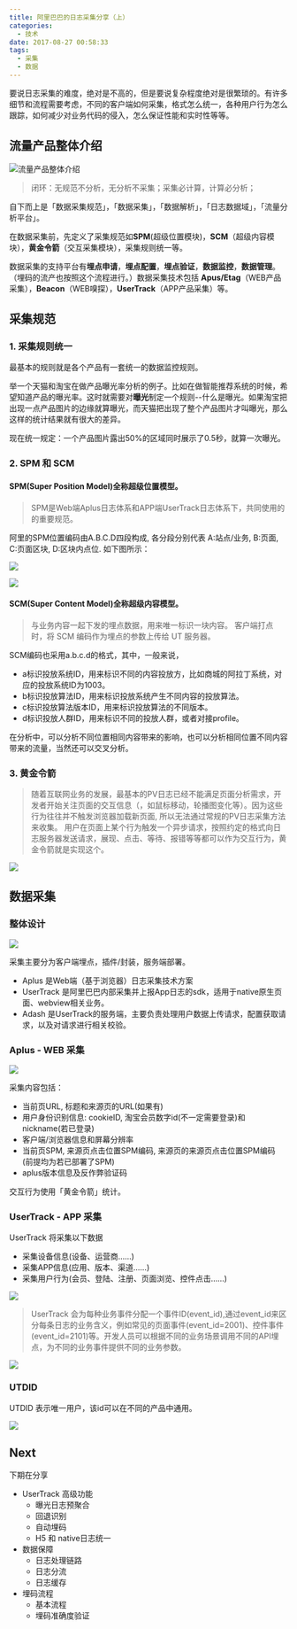 ```yaml
---
title: 阿里巴巴的日志采集分享（上）
categories:
  - 技术
date: 2017-08-27 00:58:33
tags:
  - 采集
  - 数据
---
```


要说日志采集的难度，绝对是不高的，但是要说复杂程度绝对是很繁琐的。有许多细节和流程需要考虑，不同的客户端如何采集，格式怎么统一，各种用户行为怎么跟踪，如何减少对业务代码的侵入，怎么保证性能和实时性等等。

## 流量产品整体介绍

![流量产品整体介绍](https://ws3.sinaimg.cn/large/006tNc79gy1fixfcx5rlpj31120kue81.jpg)

> 闭环：无规范不分析，无分析不采集；采集必计算，计算必分析；

自下而上是「数据采集规范」，「数据采集」，「数据解析」，「日志数据域」，「流量分析平台」。

在数据采集前，先定义了采集规范如**SPM**(超级位置模块)，**SCM**（超级内容模块），**黄金令箭**（交互采集模块），采集规则统一等。

数据采集的支持平台有**埋点申请**，**埋点配置**，**埋点验证**，**数据监控**，**数据管理**。（埋码的流产也按照这个流程进行。）数据采集技术包括 **Apus/Etag**（WEB产品采集），**Beacon**（WEB嗅探），**UserTrack**（APP产品采集）等。

## 采集规范

### 1. 采集规则统一

最基本的规则就是各个产品有一套统一的数据监控规则。

举一个天猫和淘宝在做产品曝光率分析的例子。比如在做智能推荐系统的时候，希望知道产品的曝光率。这时就需要对**曝光**制定一个规则--什么是曝光。如果淘宝把出现一点产品图片的边缘就算曝光，而天猫把出现了整个产品图片才叫曝光，那么这样的统计结果就有很大的差异。

现在统一规定：一个产品图片露出50%的区域同时展示了0.5秒，就算一次曝光。

### 2. SPM 和 SCM

#### SPM(Super Position Model)全称超级位置模型。

> SPM是Web端Aplus日志体系和APP端UserTrack日志体系下，共同使用的的重要规范。

阿里的SPM位置编码由A.B.C.D四段构成, 各分段分别代表 A:站点/业务, B:页面, C:页面区块, D:区块内点位. 如下图所示：

![](https://ws4.sinaimg.cn/large/006tNc79gy1fixk59b6q3j31fo0qi76o.jpg)

![](https://ws1.sinaimg.cn/large/006tNc79gy1fixkcfexagj31aa0ns77e.jpg)

#### SCM(Super Content Model)全称超级内容模型。

> 与业务内容一起下发的埋点数据，用来唯一标识一块内容。 客户端打点时，将 SCM 编码作为埋点的参数上传给 UT 服务器。

SCM编码也采用a.b.c.d的格式，其中，一般来说，

* a标识投放系统ID，用来标识不同的内容投放方，比如商城的阿拉丁系统，对应的投放系统ID为1003。
* b标识投放算法ID，用来标识投放系统产生不同内容的投放算法。
* c标识投放算法版本ID，用来标识投放算法的不同版本。
* d标识投放人群ID，用来标识不同的投放人群，或者对接profile。

在分析中，可以分析不同位置相同内容带来的影响，也可以分析相同位置不同内容带来的流量，当然还可以交叉分析。

### 3. 黄金令箭

> 随着互联网业务的发展，最基本的PV日志已经不能满足页面分析需求，开发者开始关注页面的交互信息（，如鼠标移动，轮播图变化等）。因为这些行为往往并不触发浏览器加载新页面, 所以无法通过常规的PV日志采集方法来收集。
> 用户在页面上某个行为触发一个异步请求，按照约定的格式向日志服务器发送请求，展现、点击、等待、报错等等都可以作为交互行为，黄金令箭就是实现这个。

![](https://ws3.sinaimg.cn/large/006tNc79gy1fixkggxrv0j31es0q641p.jpg)

## 数据采集

### 整体设计

![](https://ws3.sinaimg.cn/large/006tNc79gy1fixlkswq4mj31120kuaff.jpg)

采集主要分为客户端埋点，插件/封装，服务端部署。

* Aplus 是Web端（基于浏览器）日志采集技术方案
* UserTrack 是阿里巴巴内部采集并上报App日志的sdk，适用于native原生页面、webview相关业务。
* Adash 是UserTrack的服务端，主要负责处理用户数据上传请求，配置获取请求，以及对请求进行相关校验。

### Aplus - WEB 采集

![](https://ws3.sinaimg.cn/large/006tNc79gy1fixl70hh9fj31gi0ran30.jpg)

采集内容包括：

* 当前页URL, 标题和来源页的URL(如果有)
* 用户身份识别信息: cookieID, 淘宝会员数字id(不一定需要登录)和nickname(若已登录)
* 客户端/浏览器信息和屏幕分辨率
* 当前页SPM, 来源页点击位置SPM编码, 来源页的来源页点击位置SPM编码 (前提均为若已部署了SPM) 
* aplus版本信息及反作弊验证码

交互行为使用「黄金令箭」统计。

### UserTrack - APP 采集

UserTrack 将采集以下数据

* 采集设备信息(设备、运营商......)
* 采集APP信息(应用、版本、渠道......)
* 采集用户行为(会员、登陆、注册、页面浏览、控件点击......)

![](https://ws3.sinaimg.cn/large/006tNc79gy1fixlgm3wr5j30xs0rg779.jpg)

> UserTrack 会为每种业务事件分配一个事件ID(event_id),通过event_id来区分每条日志的业务含义，例如常见的页面事件(event_id=2001)、控件事件(event_id=2101)等。开发人员可以根据不同的业务场景调用不同的API埋点，为不同的业务事件提供不同的业务参数。

![](https://ws3.sinaimg.cn/large/006tNc79gy1fixlir1xndj30mk0ngta6.jpg)

### UTDID

UTDID 表示唯一用户，该id可以在不同的产品中通用。

![](https://ws2.sinaimg.cn/large/006tNc79gy1fixlvo5wr8j30ry02oq38.jpg)

## Next

下期在分享

* UserTrack 高级功能
  * 曝光日志预聚合
  * 回退识别
  * 自动埋码
  * H5 和 native日志统一
* 数据保障
   * 日志处理链路
   * 日志分流
   * 日志缓存
* 埋码流程
	* 基本流程
	* 埋码准确度验证 